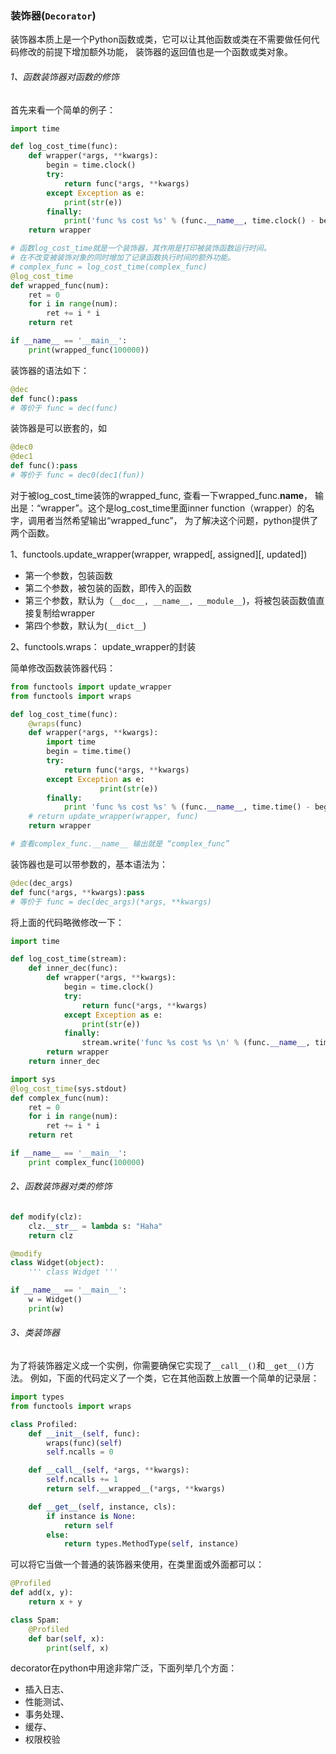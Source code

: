 ### 装饰器(```Decorator```)

装饰器本质上是一个Python函数或类，它可以让其他函数或类在不需要做任何代码修改的前提下增加额外功能，
装饰器的返回值也是一个函数或类对象。

###### 1、函数装饰器对函数的修饰
首先来看一个简单的例子：
```python
import time

def log_cost_time(func):
    def wrapper(*args, **kwargs):
        begin = time.clock()
        try:
            return func(*args, **kwargs)
        except Exception as e:
            print(str(e))
        finally:
            print('func %s cost %s' % (func.__name__, time.clock() - begin))
    return wrapper

# 函数log_cost_time就是一个装饰器，其作用是打印被装饰函数运行时间。
# 在不改变被装饰对象的同时增加了记录函数执行时间的额外功能。
# complex_func = log_cost_time(complex_func)
@log_cost_time
def wrapped_func(num):
    ret = 0
    for i in range(num):
        ret += i * i
    return ret

if __name__ == '__main__':
    print(wrapped_func(100000))
```

装饰器的语法如下：
```python
@dec
def func():pass
# 等价于 func = dec(func)
```

装饰器是可以嵌套的，如
```python
@dec0
@dec1
def func():pass
# 等价于 func = dec0(dec1(fun))
```

对于被log_cost_time装饰的wrapped_func, 查看一下wrapped_func.__name__，
输出是：“wrapper”。这个是log_cost_time里面inner function（wrapper）的名字，调用者当然希望输出“wrapped_func”，
为了解决这个问题，python提供了两个函数。

1、functools.update_wrapper(wrapper, wrapped[, assigned][, updated])
- 第一个参数，包装函数
- 第二个参数，被包装的函数，即传入的函数
- 第三个参数，默认为（```__doc__, __name__, __module__```)，将被包装函数值直接复制给wrapper
- 第四个参数，默认为(```__dict__```)

2、functools.wraps： update_wrapper的封装

简单修改函数装饰器代码：
```python
from functools import update_wrapper
from functools import wraps

def log_cost_time(func):
    @wraps(func)
    def wrapper(*args, **kwargs):
        import time
        begin = time.time()
        try:
            return func(*args, **kwargs)
        except Exception as e:
                    print(str(e))
        finally:
            print 'func %s cost %s' % (func.__name__, time.time() - begin)
    # return update_wrapper(wrapper, func)
    return wrapper

# 查看complex_func.__name__ 输出就是 “complex_func”
```

装饰器也是可以带参数的，基本语法为：
```python
@dec(dec_args)
def func(*args, **kwargs):pass
# 等价于 func = dec(dec_args)(*args, **kwargs)
```

将上面的代码略微修改一下：
```python
import time

def log_cost_time(stream):
    def inner_dec(func):
        def wrapper(*args, **kwargs):
            begin = time.clock()
            try:
                return func(*args, **kwargs)
            except Exception as e:
                print(str(e))
            finally:
                stream.write('func %s cost %s \n' % (func.__name__, time.clock() - begin))
        return wrapper
    return inner_dec

import sys
@log_cost_time(sys.stdout)
def complex_func(num):
    ret = 0
    for i in range(num):
        ret += i * i
    return ret

if __name__ == '__main__':
    print complex_func(100000)
```

###### 2、函数装饰器对类的修饰
```python
def modify(clz):
    clz.__str__ = lambda s: "Haha"
    return clz

@modify
class Widget(object):
    ''' class Widget '''

if __name__ == '__main__':
    w = Widget()
    print(w)
```

###### 3、类装饰器
为了将装饰器定义成一个实例，你需要确保它实现了```__call__()```和```__get__()```方法。
例如，下面的代码定义了一个类，它在其他函数上放置一个简单的记录层：
```python
import types
from functools import wraps

class Profiled:
    def __init__(self, func):
        wraps(func)(self)
        self.ncalls = 0

    def __call__(self, *args, **kwargs):
        self.ncalls += 1
        return self.__wrapped__(*args, **kwargs)

    def __get__(self, instance, cls):
        if instance is None:
            return self
        else:
            return types.MethodType(self, instance)
```

可以将它当做一个普通的装饰器来使用，在类里面或外面都可以：
```python
@Profiled
def add(x, y):
    return x + y

class Spam:
    @Profiled
    def bar(self, x):
        print(self, x)
```

decorator在python中用途非常广泛，下面列举几个方面：
- 插入日志、
- 性能测试、
- 事务处理、
- 缓存、
- 权限校验


